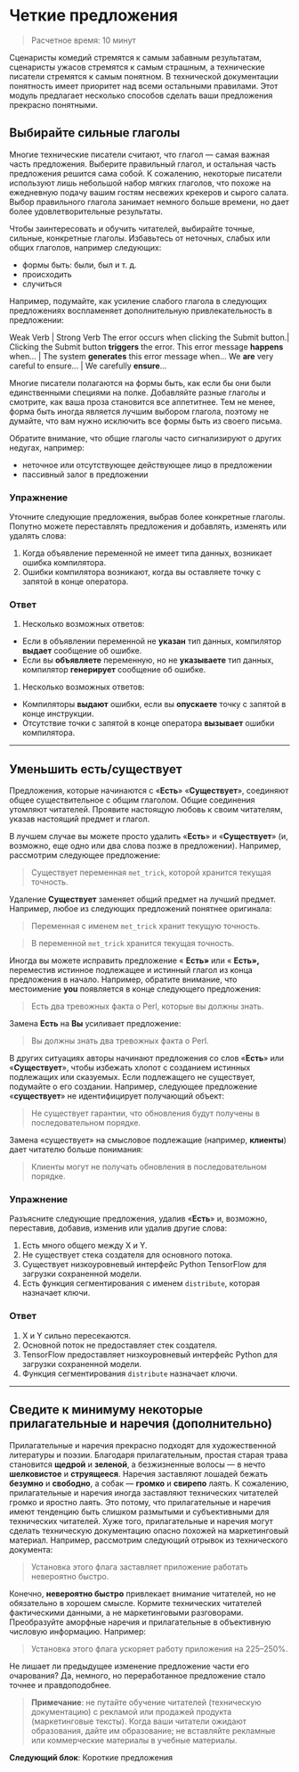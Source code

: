 <h1>Четкие предложения</h1>

> Расчетное время: 10 минут

Сценаристы комедий стремятся к самым забавным результатам, сценаристы ужасов стремятся к самым страшным, а технические писатели стремятся к самым понятном. В технической документации понятность имеет приоритет над всеми остальными правилами. Этот модуль предлагает несколько способов сделать ваши предложения прекрасно понятными.

<h2>Выбирайте сильные глаголы</h2>

Многие технические писатели считают, что глагол — самая важная часть предложения. Выберите правильный глагол, и остальная часть предложения решится сама собой. К сожалению, некоторые писатели используют лишь небольшой набор мягких глаголов, что похоже на ежедневную подачу вашим гостям несвежих крекеров и сырого салата. Выбор правильного глагола занимает немного больше времени, но дает более удовлетворительные результаты.

Чтобы заинтересовать и обучить читателей, выбирайте точные, сильные, конкретные глаголы. Избавьтесь от неточных, слабых или общих глаголов, например следующих:

- формы быть: были, был и т. д.
- происходить
- случиться

Например, подумайте, как усиление слабого глагола в следующих предложениях воспламеняет дополнительную привлекательность в предложении:

Weak Verb | Strong Verb The error occurs when clicking the Submit button.| Clicking the Submit button **triggers** the error. This error message **happens** when... | The system **generates** this error message when... We **are** very careful to ensure... | We carefully **ensure**...

Многие писатели полагаются на формы быть, как если бы они были единственными специями на полке. Добавляйте разные глаголы и смотрите, как ваша проза становится все аппетитнее. Тем не менее, форма быть иногда является лучшим выбором глагола, поэтому не думайте, что вам нужно исключить все формы быть из своего письма.

Обратите внимание, что общие глаголы часто сигнализируют о других недугах, например:

- неточное или отсутствующее действующее лицо в предложении
- пассивный залог в предложении

<h3>Упражнение</h3>

Уточните следующие предложения, выбрав более конкретные глаголы. Попутно можете переставлять предложения и добавлять, изменять или удалять слова:

1. Когда объявление переменной не имеет типа данных, возникает ошибка компилятора.
2. Ошибки компилятора возникают, когда вы оставляете точку с запятой в конце оператора.

<h3>Ответ</h3>

1. Несколько возможных ответов:

- Если в объявлении переменной не **указан** тип данных, компилятор **выдает** сообщение об ошибке.
- Если вы **объявляете** переменную, но не **указываете** тип данных, компилятор **генерирует** сообщение об ошибке.

1. Несколько возможных ответов:

- Компиляторы **выдают** ошибки, если вы **опускаете** точку с запятой в конце инструкции.
- Отсутствие точки с запятой в конце оператора **вызывает** ошибки компилятора.

---

<h2>Уменьшить есть/существует</h2>

Предложения, которые начинаются с «**Есть**» «**Существует**», соединяют общее существительное с общим глаголом. Общие соединения утомляют читателей. Проявите настоящую любовь к своим читателям, указав настоящий предмет и глагол.

В лучшем случае вы можете просто удалить «**Есть**» и «**Существует**» (и, возможно, еще одно или два слова позже в предложении). Например, рассмотрим следующее предложение:

> Существует переменная `met_trick`, которой хранится текущая точность.

Удаление **Существует** заменяет общий предмет на лучший предмет. Например, любое из следующих предложений понятнее оригинала:

> Переменная с именем `met_trick` хранит текущую точность.

> В переменной `met_trick` хранится текущая точность.

Иногда вы можете исправить предложение « **Есть»** или « **Есть»,** переместив истинное подлежащее и истинный глагол из конца предложения в начало. Например, обратите внимание, что местоимение **you** появляется в конце следующего предложения:

> Есть два тревожных факта о Perl,  которые вы должны знать.

Замена **Есть** на **Вы** усиливает предложение:

> Вы должны знать два тревожных факта о Perl.

В других ситуациях авторы начинают предложения со слов «**Есть**» или «**Существует**», чтобы избежать хлопот с созданием истинных подлежащих или сказуемых. Если подлежащего не существует, подумайте о его создании. Например, следующее предложение «**существует**» не идентифицирует получающий объект:

> Не существует гарантии, что обновления будут получены в последовательном порядке.

Замена «существует» на смысловое подлежащие (например, **клиенты**) дает читателю больше понимания:

> Клиенты могут не получать обновления в последовательном порядке.

<h3>Упражнение</h3>

Разъясните следующие предложения, удалив «**Есть**» и, возможно, переставив, добавив, изменив или удалив другие слова:

1. Есть много общего между X и Y.
2. Не существует стека создателя для основного потока.
3. Существует низкоуровневый интерфейс Python TensorFlow для загрузки сохраненной модели.
4. Есть функция сегментирования с именем `distribute`, которая назначает ключи.

<h3>Ответ</h3>

1. X и Y сильно пересекаются.
2. Основной поток не предоставляет стек создателя.
3. TensorFlow предоставляет низкоуровневый интерфейс Python для загрузки сохраненной модели.
4. Функция сегментирования `distribute` назначает ключи.

---

<h2>Сведите к минимуму некоторые прилагательные и наречия (дополнительно)</h2>

Прилагательные и наречия прекрасно подходят для художественной литературы и поэзии. Благодаря прилагательным, простая старая трава становится **щедрой** и **зеленой**, а безжизненные волосы — в нечто **шелковистое** и **струящееся**. Наречия заставляют лошадей бежать **безумно** и **свободно**, а собак — **громко** и **свирепо** лаять. К сожалению, прилагательные и наречия иногда заставляют технических читателей громко и яростно лаять. Это потому, что прилагательные и наречия имеют тенденцию быть слишком размытыми и субъективными для технических читателей. Хуже того, прилагательные и наречия могут сделать техническую документацию опасно похожей на маркетинговый материал. Например, рассмотрим следующий отрывок из технического документа:

> Установка этого флага заставляет приложение работать невероятно быстро.

Конечно, **невероятно быстро** привлекает внимание читателей, но не обязательно в хорошем смысле. Кормите технических читателей фактическими данными, а не маркетинговыми разговорами. Преобразуйте аморфные наречия и прилагательные в объективную числовую информацию. Например:

> Установка этого флага ускоряет работу приложения на 225–250%.

Не лишает ли предыдущее изменение предложение части его очарования? Да, немного, но переработанное предложение стало точнее и правдоподобнее.

> **Примечание**: не путайте обучение читателей (техническую документацию) с рекламой или продажей продукта (маркетинговые тексты). Когда ваши читатели ожидают образования, дайте им образование; не вставляйте рекламные или коммерческие материалы в учебные материалы.

**Следующий блок**: Короткие предложения
